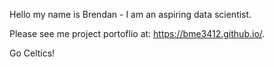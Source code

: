 Hello my name is Brendan - I am an aspiring data scientist.

Please see me project portoflio at: https://bme3412.github.io/.

Go Celtics!
